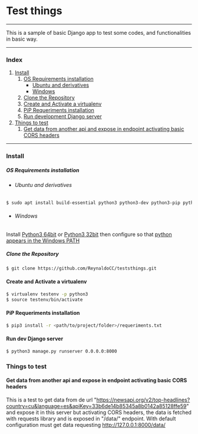 # Test things
- - -
This is a sample of basic Django app to test some codes, and functionalities in basic way.
- - -
### Index
1. [Install](#install)
    1. [OS Requirements installation](#os-requirements-installation)
        + [Ubuntu and derivatives](#ubuntu-and-derivatives)
        + [Windows](#windows)
    2. [Clone the Repository](#clone-the-repository)
    3. [Create and Activate a virtualenv](#create-and-activate-a-virtualenv)
    4. [PiP Requeriments installation](#pip-requeriments-installation)
    5. [Run development Django server](#run-dev-django-server)
2. [Things to test](#things-to-test)
    1. [Get data from another api and expose in endpoint activating basic CORS headers](#get-data-from-another-api-and-expose-in-endpoint-activating-basic-cors-headers)

- - -
### Install

##### OS Requirements installation
* ###### Ubuntu and derivatives
```bash
$ sudo apt install build-essential python3 python3-dev python3-pip python3-wheel python3-setuptools python3-virtualenv python3-virtualenvwrapper git
```
* ###### Windows 
  
Install [Python3 64bit](https://www.python.org/ftp/python/3.8.7/python-3.8.7-amd64.exe)
or [Python3 32bit](https://www.python.org/ftp/python/3.8.7/python-3.8.7.exe) then 
configure so that [python appears in the Windows PATH](https://datatofish.com/add-python-to-windows-path/)

##### Clone the Repository
```bash
$ git clone https://github.com/ReynaldoCC/teststhings.git
```

#### Create and Activate a virtualenv
```bash
$ virtualenv testenv -p python3
$ source testenv/bin/activate
```
#### PiP Requeriments installation
```bash
$ pip3 install -r <path/to/project/folder>/requeriments.txt
```

#### Run dev Django server
```bash
$ python3 manage.py runserver 0.0.0.0:8000
```


### Things to test

#### Get data from another api and expose in endpoint activating basic CORS headers

This is a test to get data from de url "https://newsapi.org/v2/top-headlines?country=cu&language=es&apiKey=33b6de14b85345a8b0142a85128ffe59" and expose it in this server but activating CORS headers, the data is fetched with requests library and is exposed in "/data/" endpoint.
With default configuration must get data requesting http://127.0.0.1:8000/data/


